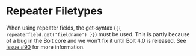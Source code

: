 Repeater Filetypes
==================

When using repeater fields, the get-syntax (`{{ repeaterfield.get('fieldname') }}`)
must be used. This is partly because of a bug in the Bolt core and we won't fix
it until Bolt 4.0 is released. See [issue #90](https://github.com/BoltTranslate/Translate/issues/90) for more information.
